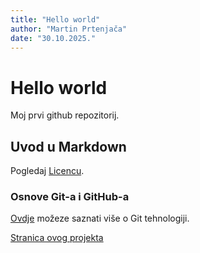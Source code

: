 ```yaml
---
title: "Hello world"
author: "Martin Prtenjača"
date: "30.10.2025."
---
```


# Hello world
Moj prvi github repozitorij.

## Uvod u Markdown
Pogledaj [Licencu](LICENSE).

### Osnove Git-a i GitHub-a
[Ovdje](https://merlin.srce.hr) možeze saznati više o Git tehnologiji.

[Stranica ovog projekta](https://stormhb.github.io/hello-world/)
